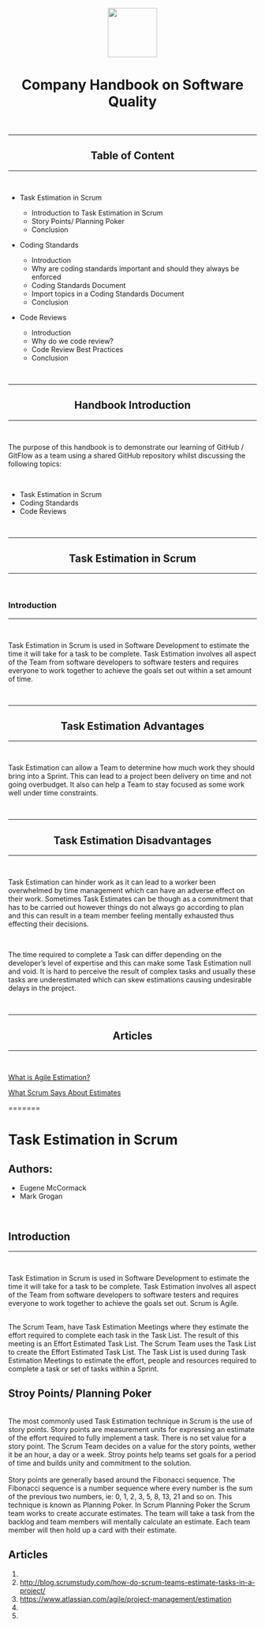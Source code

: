 <p align = "center">
  <img width="100" height="100" src="https://user-images.githubusercontent.com/45159366/102813619-fb3d3e80-437d-11eb-88a9-ef2b87a7ef70.png">
</p>


# <center> Company Handbook on Software Quality </center>

<br>

---
## <center> Table of Content </center>
---

<br>

* Task Estimation in Scrum
    - Introduction to Task Estimation in Scrum
    - Story Points/ Planning Poker
    - Conclusion

* Coding Standards
    - Introduction
    - Why are coding standards important and should they always be enforced
    - Coding Standards Document
    - Import topics in a Coding Standards Document
    - Conclusion


* Code Reviews
    - Introduction
    - Why do we code review?
    - Code Review Best Practices
    - Conclusion

<br>

---
## <center> Handbook Introduction </center>
---

<br>

The purpose of this handbook is to demonstrate our learning of GitHub / GitFlow as a team using a shared GitHub repository whilst discussing the following topics:

<br>

* Task Estimation in Scrum
* Coding Standards
* Code Reviews

<br>

---
## <center> Task Estimation in Scrum </center>
---
<br>

### Introduction
---

<br>

Task Estimation in Scrum is used in Software Development to estimate the time it will take for a task to be complete. Task Estimation involves all aspect of the Team from software developers to software testers and requires everyone to work together to achieve the goals set out within a set amount of time.

<br>

---
## <center> Task Estimation Advantages </center>
---

<br>

Task Estimation can allow a Team to determine how much work they should bring into a Sprint. This can lead to a project been delivery on time and not going overbudget.  It also can help a Team to stay focused as some work well under time constraints.

<br>

---
## <center> Task Estimation Disadvantages </center>
---

<br>

Task Estimation can hinder work as it can lead to a worker been overwhelmed by time management which can have an adverse effect on their work. Sometimes Task Estimates can be though as a commitment that has to be carried out however things do not always go according to plan and this can result in a team member feeling mentally exhausted thus effecting their decisions. 

<br>

The time required to complete a Task can differ depending on the developer’s level of expertise and this can make some Task Estimation null and void. It is hard to perceive the result of complex tasks and usually these tasks are underestimated which can skew estimations causing undesirable delays in the project. 


<br>

---
## <center> Articles </center>
---

<br>


[What is Agile Estimation?](https://www.visual-paradigm.com/scrum/what-is-agile-estimation/)

[What Scrum Says About Estimates](https://www.scrum.org/resources/blog/what-scrum-says-about-estimates)


=======
# Task Estimation in Scrum

## **Authors:**
* Eugene McCormack
* Mark Grogan

<br>

## Introduction
---

<br>

Task Estimation in Scrum is used in Software Development to estimate the time it will take for a task to be complete. Task Estimation involves all aspect of the Team from software developers to software testers and requires everyone to work together to achieve the goals set out. Scrum is Agile.
<br>

<br>
The Scrum Team, have Task Estimation Meetings where they estimate the effort required to complete each task in the Task List. The result of this meeting is an Effort Estimated Task List. The Scrum Team uses the Task List to create the Effort Estimated Task List. The Task List is used during Task Estimation Meetings to estimate the effort, people and resources required to complete a task or set of tasks within a Sprint.
<br>


## Stroy Points/ Planning Poker

<br>
The most commonly used Task Estimation technique in Scrum is the use of story points. Story points are measurement units for expressing an estimate of the effort required to fully implement a task. There is no set value for a story point. The Scrum Team decides on a value for the story points, wether it be an hour, a day or a week. Stroy points help teams set goals for a period of time and builds unity and commitment to the solution.
<br>

<br>
Story points are generally based around the Fibonacci sequence.  The Fibonacci sequence is a number sequence where every number is the sum of the previous two numbers, ie: 0, 1, 2, 3, 5, 8, 13, 21 and so on. This technique is known as Planning Poker. In Scrum Planning Poker the Scrum team works to create accurate estimates. The team will take a task from the backlog and team members will mentally calculate an estimate. Each team member will then hold up a card with their estimate.
<br>

## **Articles**
1. 
2. http://blog.scrumstudy.com/how-do-scrum-teams-estimate-tasks-in-a-project/
3. https://www.atlassian.com/agile/project-management/estimation
4.  
5.  

